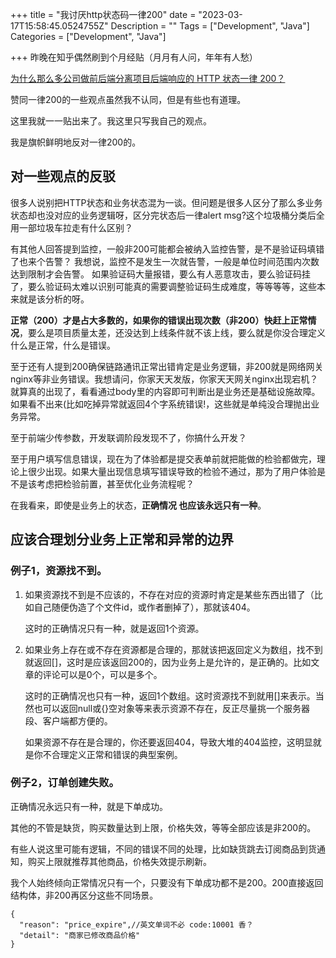 +++
title = "我讨厌http状态码一律200"
date = "2023-03-17T15:58:45.0524755Z"
Description = ""
Tags = ["Development", "Java"]
Categories = ["Development", "Java"]

+++
昨晚在知乎偶然刷到个月经贴（月月有人问，年年有人愁）

[为什么那么多公司做前后端分离项目后端响应的 HTTP 状态一律 200？](https://www.zhihu.com/question/513865370/answer/2939847024)

赞同一律200的一些观点虽然我不认同，但是有些也有道理。

这里我就一一贴出来了。我这里只写我自己的观点。

我是旗帜鲜明地反对一律200的。

## 对一些观点的反驳
很多人说别把HTTP状态和业务状态混为一谈。但问题是很多人区分了那么多业务状态却也没对应的业务逻辑呀，区分完状态后一律alert msg?这个垃圾桶分类后全用一部垃圾车拉走有什么区别？

有其他人回答提到监控，一般非200可能都会被纳入监控告警，是不是验证码填错了也来个告警？
我想说，监控不是发生一次就告警，一般是单位时间范围内次数达到限制才会告警。
如果验证码大量报错，要么有人恶意攻击，要么验证码挂了，要么验证码太难以识别可能真的需要调整验证码生成难度，等等等等，这些本来就是该分析的呀。

**正常（200）才是占大多数的，如果你的错误出现次数（非200）快赶上正常情况**，要么是项目质量太差，还没达到上线条件就不该上线，要么就是你没合理定义 什么是正常，什么是错误。

至于还有人提到200确保链路通讯正常出错肯定是业务逻辑，非200就是网络网关nginx等非业务错误。我想请问，你家天天发版，你家天天网关nginx出现宕机？就算真的出现了，看看通过body里的内容即可判断出是业务还是基础设施故障。如果看不出来(比如吃掉异常就返回4个字系统错误!，这些就是单纯没合理抛出业务异常。

至于前端少传参数，开发联调阶段发现不了，你搞什么开发？

至于用户填写信息错误，现在为了体验都是提交表单前就把能做的检验都做完，理论上很少出现。如果大量出现信息填写错误导致的检验不通过，那为了用户体验是不是该考虑把检验前置，甚至优化业务流程呢？

在我看来，即使是业务上的状态，**正确情况 也应该永远只有一种**。

## 应该合理划分业务上正常和异常的边界
### 例子1，资源找不到。
1. 如果资源找不到是不应该的，不存在对应的资源时肯定是某些东西出错了（比如自己随便伪造了个文件id，或作者删掉了），那就该404。

    这时的正确情况只有一种，就是返回1个资源。

2. 如果业务上存在或不存在资源都是合理的，那就该把返回定义为数组，找不到就返回[]，这时是应该返回200的，因为业务上是允许的，是正确的。比如文章的评论可以是0个，可以是多个。

    这时的正确情况也只有一种，返回1个数组。这时资源找不到就用[]来表示。当然也可以返回null或{}空对象等来表示资源不存在，反正尽量挑一个服务器段、客户端都方便的。

    如果资源不存在是合理的，你还要返回404，导致大堆的404监控，这明显就是你不合理定义正常和错误的典型案例。

### 例子2，订单创建失败。

正确情况永远只有一种，就是下单成功。

其他的不管是缺货，购买数量达到上限，价格失效，等等全部应该是非200的。

有些人说这里可能有逻辑，不同的错误不同的处理，比如缺货跳去订阅商品到货通知，购买上限就推荐其他商品，价格失效提示刷新。

我个人始终倾向正常情况只有一个，只要没有下单成功都不是200。200直接返回结构体，非200再区分这些不同场景。

```json5
{
  "reason": "price_expire",//英文单词不必 code:10001 香？
  "detail": "商家已修改商品价格"
}
```